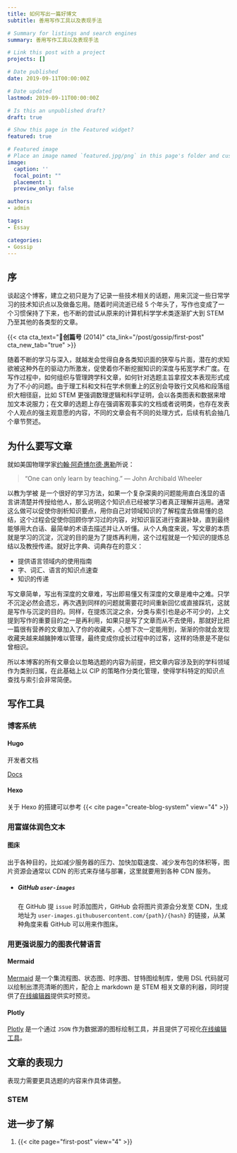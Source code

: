 ```yaml
---
title: 如何写出一篇好博文
subtitle: 善用写作工具以及表现手法

# Summary for listings and search engines
summary: 善用写作工具以及表现手法

# Link this post with a project
projects: []

# Date published
date: 2019-09-11T00:00:00Z

# Date updated
lastmod: 2019-09-11T00:00:00Z

# Is this an unpublished draft?
draft: true

# Show this page in the Featured widget?
featured: true

# Featured image
# Place an image named `featured.jpg/png` in this page's folder and customize its options here.
image:
  caption: ''
  focal_point: ""
  placement: 1
  preview_only: false

authors:
- admin

tags:
- Essay

categories:
- Gossip
---
```


## 序

谈起这个博客，建立之初只是为了记录一些技术相关的话题，用来沉淀一些日常学习的技术知识点以及做备忘用。随着时间流逝已经 5 个年头了，写作也变成了一个习惯保持了下来，也不断的尝试从原来的计算机科学学术类逐渐扩大到 STEM 乃至其他的各类型的文章。

{{< cta cta_text="**创篇号** (2014)" cta_link="/post/gossip/first-post" cta_new_tab="true" >}}

随着不断的学习与深入，就越发会觉得自身各类知识面的狭窄与片面，潜在的求知欲被这种外在的驱动力所激发，促使着你不断挖掘知识的深度与拓宽学术广度。在写作过程中，如何组织与管理跨学科文章，如何针对选题主旨拿捏文本表现形式成为了不小的问题。由于理工科和文科在学术侧重上的区别会导致行文风格和段落组织大相径庭，比如 STEM 更强调数理逻辑和科学证明，会以各类图表和数据来增加文本说服力；在文章的选题上存在强调客观事实的文档或者说明类，也存在发表个人观点的强主观意愿的内容，不同的文章会有不同的处理方式，后续有机会抽几个章节赘述。


## 为什么要写文章

就如美国物理学家[约翰·阿奇博尔德·惠勒](https://en.wikipedia.org/wiki/John_Archibald_Wheeler)所说：

> “One can only learn by teaching.” — John Archibald Wheeler

以教为学被 是一个很好的学习方法，如果一个复杂深奥的问题能用直白浅显的语言讲清楚并传授给他人，那么说明这个知识点已经被学习者真正理解并运用。通常这么做可以促使你剖析知识要点，用你自己对领域知识的了解程度去做易懂的总结，这个过程会促使你回顾你学习过的内容，对知识盲区进行查漏补缺，直到最终能够用大白话、最简单的术语去描述并让人听懂。从个人角度来说，写文章的本质就是学习的沉淀，沉淀的目的是为了提炼再利用，这个过程就是一个知识的提炼总结以及教授传递。就好比字典、词典存在的意义：

- 提供语言领域内的使用指南
- 字、词汇、语言的知识点速查
- 知识的传递

写文章简单，写出有深度的文章难，写出即易懂又有深度的文章是难中之难。只学不沉淀必然会遗忘，再次遇到同样的问题就需要花时间重新回忆或直接踩坑，这就是写作与沉淀的目的。同样，在提炼沉淀之余，分类与索引也是必不可少的，上文提到写作的重要目的之一是再利用，如果只是写了文章而从不去使用，那就好比把一篇很有营养的文章加入了你的收藏夹，心想下次一定能用到，渐渐的你就会发现收藏夹越来越臃肿难以管理，最终变成你成长过程中的过客，这样的场景是不是似曾相识。

所以本博客的所有文章会以忽略选题的内容为前提，把文章内容涉及到的学科领域作为类别归属，在此基础上以 CIP 的策略作分类化管理，使得学科特定的知识点查找与索引会非常简便。


## 写作工具

### 博客系统

#### Hugo

开发者文档 

[Docs](https://gohugo.io/documentation/)

#### Hexo

关于 Hexo 的搭建可以参考 {{< cite page="create-blog-system" view="4" >}} 

### 用富媒体润色文本

#### 图床

出于各种目的，比如减少服务器的压力、加快加载速度、减少发布包的体积等，图片资源会通常以 CDN 的形式来存储与部署，这里就要用到各种 CDN 服务。

- ##### GitHub `user-images`

    在 GitHub 提 `issue` 时添加图片，GitHub 会将图片资源会分发至 CDN，生成地址为 `user-images.githubusercontent.com/{path}/{hash}` 的链接，从某种角度来看 GitHub 可以用来作图床。


### 用更强说服力的图表代替语言

#### Mermaid

[Mermaid](https://mermaid-js.github.io/mermaid/#/) 是一个集流程图、状态图、时序图、甘特图绘制库，使用 DSL 代码就可以绘制出漂亮清晰的图片，配合上 markdown 是 STEM 相关文章的利器，同时提供了[在线编辑器](https://mermaid-js.github.io/mermaid-live-editor/)提供实时预览。

#### Plotly

[Plotly](https://plotly.com) 是一个通过 `JSON` 作为数据源的图标绘制工具，并且提供了可视化[在线编辑工具](http://plotly-json-editor.getforge.io)。


## 文章的表现力

表现力需要更具选题的内容来作具体调整。

### STEM


## 进一步了解

1. {{< cite page="first-post" view="4" >}}